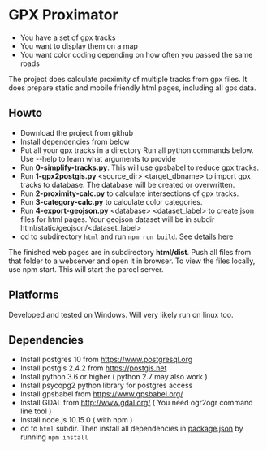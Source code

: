 # GPX Proximator

* You have a set of gpx tracks
* You want to display them on a map
* You want color coding depending on how often you passed the same roads

The project does calculate proximity of multiple tracks from gpx files. It does prepare static and mobile friendly html pages, including all gps data.

## Howto

* Download the project from github
* Install dependencies from below
* Put all your gpx tracks in a directory
Run all python commands below. Use --help to learn what arguments to provide
* Run <strong>0-simplify-tracks.py</strong>. This will use gpsbabel to reduce gpx tracks.
* Run <strong>1-gpx2postgis.py</strong> \<source_dir> \<target_dbname> to import gpx tracks to database. The database will be created or overwritten.
* Run <strong>2-proximity-calc.py</strong> to calculate intersections of gpx tracks.
* Run <strong>3-category-calc.py</strong> to calculate color categories.
* Run <strong>4-export-geojson.py</strong> \<database> \<dataset_label> to create json files for html pages. Your geojson dataset will be in subdir html/static/geojson/<dataset_label>
* cd to subdirectory `html` and run `npm run build`. See [details here](html/README.md)

The finished web pages are in subdirectory <strong>html/dist</strong>. Push all files from that folder to a webserver and open it in browser. To view the files locally, use npm start. This will start the parcel server.

## Platforms

Developed and tested on Windows. Will very likely run on linux too.
## Dependencies

* Install postgres 10 from https://www.postgresql.org
* Install postgis 2.4.2 from https://postgis.net
* Install python 3.6 or higher ( python 2.7 may also work )
* Install psycopg2 python library for postgres access
* Install gpsbabel from https://www.gpsbabel.org/
* Install GDAL from http://www.gdal.org/ ( You need ogr2ogr command line tool )
* Install node.js 10.15.0 ( with npm )
* cd to `html` subdir. Then install all dependencies in [package.json](html/package.json) by running `npm install`
